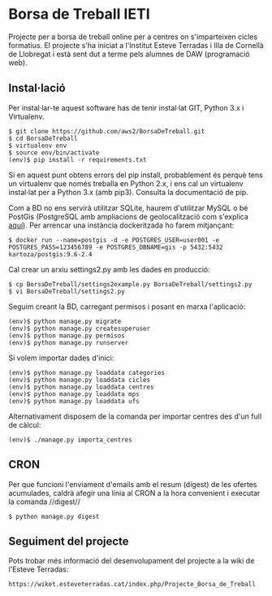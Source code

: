 
# Borsa de Treball IETI

Projecte per a borsa de treball online per a centres on s'imparteixen cicles formatius. El projecte s'ha iniciat a l'Institut Esteve Terradas i Illa de Cornellà de Llobregat i està sent dut a terme pels alumnes de DAW (programació web).

## Instal·lació

Per instal·lar-te aquest software has de tenir instal·lat GIT, Python 3.x i Virtualenv.

    $ git clone https://github.com/aws2/BorsaDeTreball.git
    $ cd BorsaDeTreball
    $ virtualenv env
    $ source env/bin/activate
    (env)$ pip install -r requirements.txt

Si en aquest punt obtens errors del pip install, probablement és perquè tens un virtualenv que només treballa en Python 2.x, i ens cal un virtualenv instal·lat per a Python 3.x (amb pip3). Consulta la documentació de pip.


Com a BD no ens servirà utilitzar SQLite, haurem d'utilitzar MySQL o bé PostGis (PostgreSQL amb ampliacions de geolocalització com s'explica [aquí](https://realpython.com/location-based-app-with-geodjango-tutorial/)). Per arrencar una instància dockeritzada ho farem mitjançant:

    $ docker run --name=postgis -d -e POSTGRES_USER=user001 -e POSTGRES_PASS=123456789 -e POSTGRES_DBNAME=gis -p 5432:5432 kartoza/postgis:9.6-2.4

Cal crear un arxiu settings2.py amb les dades en producció:

    $ cp BorsaDeTreball/settings2example.py BorsaDeTreball/settings2.py
    $ vi BorsaDeTreball/settings2.py

Seguim creant la BD, carregant permisos i posant en marxa l'aplicació:

    (env)$ python manage.py migrate
    (env)$ python manage.py createsuperuser
    (env)$ python manage.py permisos
    (env)$ python manage.py runserver

Si volem importar dades d'inici:

    (env)$ python manage.py loaddata categories
    (env)$ python manage.py loaddata cicles
    (env)$ python manage.py loaddata centres
    (env)$ python manage.py loaddata mps
    (env)$ python manage.py loaddata ufs

Alternativament disposem de la comanda per importar centres des d'un full de càlcul:

    (env)$ ./manage.py importa_centres

## CRON
Per que funcioni l'enviament d'emails amb el resum (digest) de les ofertes acumulades, caldrà afegir una línia al CRON a la hora convenient i executar la comanda //digest//

    $ python manage.py digest


## Seguiment del projecte
Pots trobar més informació del desenvolupament del projecte a la wiki de l'Esteve Terradas:

    https://wiket.esteveterradas.cat/index.php/Projecte_Borsa_de_Treball


